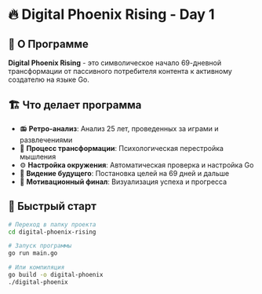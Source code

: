 # 🔥 Digital Phoenix Rising - Day 1

## 🎯 О Программе

**Digital Phoenix Rising** - это символическое начало 69-дневной трансформации от пассивного потребителя контента к активному создателю на языке Go.

## 🏗️ Что делает программа

- 📻 **Ретро-анализ**: Анализ 25 лет, проведенных за играми и развлечениями
- 🔄 **Процесс трансформации**: Психологическая перестройка мышления
- ⚙️ **Настройка окружения**: Автоматическая проверка и настройка Go
- 🔮 **Видение будущего**: Постановка целей на 69 дней и дальше
- 🎉 **Мотивационный финал**: Визуализация успеха и прогресса

## 🚀 Быстрый старт

```bash
# Переход в папку проекта
cd digital-phoenix-rising

# Запуск программы
go run main.go

# Или компиляция
go build -o digital-phoenix
./digital-phoenix
